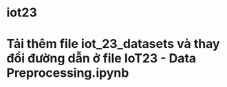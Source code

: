 # iot23
# Tải thêm file iot_23_datasets và thay đổi đường dẫn ở file IoT23 - Data Preprocessing.ipynb
